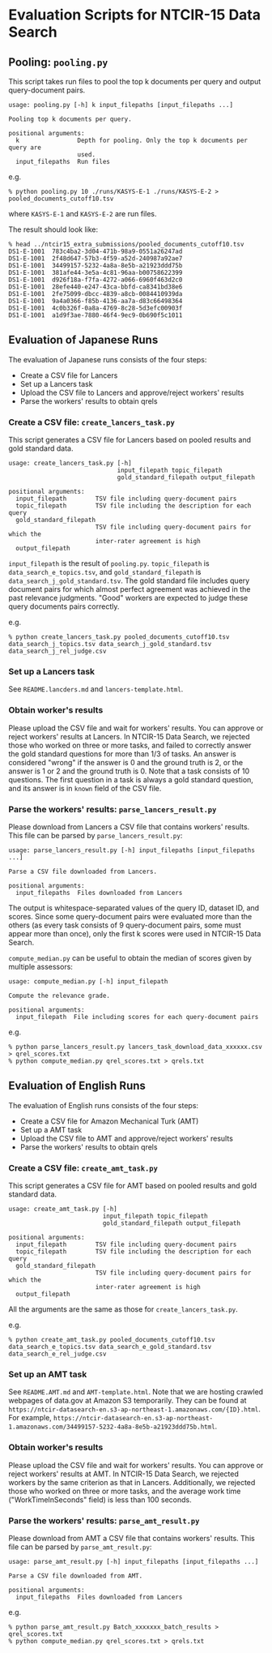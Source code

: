 Evaluation Scripts for NTCIR-15 Data Search
===========================================


Pooling: `pooling.py`
-------

This script takes run files to pool the top k documents per query and output query-document pairs.

```
usage: pooling.py [-h] k input_filepaths [input_filepaths ...]

Pooling top k documents per query.

positional arguments:
  k                Depth for pooling. Only the top k documents per query are
                   used.
  input_filepaths  Run files
```

e.g. 
```
% python pooling.py 10 ./runs/KASYS-E-1 ./runs/KASYS-E-2 > pooled_documents_cutoff10.tsv
```
where `KASYS-E-1` and `KASYS-E-2` are run files.

The result should look like:
```
% head ../ntcir15_extra_submissions/pooled_documents_cutoff10.tsv
DS1-E-1001	783c4ba2-3d04-471b-98a9-0551a26247ad
DS1-E-1001	2f48d647-57b3-4f59-a52d-240987a92ae7
DS1-E-1001	34499157-5232-4a8a-8e5b-a21923ddd75b
DS1-E-1001	381afe44-3e5a-4c81-96aa-b00758622399
DS1-E-1001	d926f18a-f7fa-4272-a066-6960f463d2c0
DS1-E-1001	28efe440-e247-43ca-bbfd-ca8341bd38e6
DS1-E-1001	2fe75099-dbcc-4839-a8cb-0084410939da
DS1-E-1001	9a4a0366-f85b-4136-aa7a-d83c66498364
DS1-E-1001	4c0b326f-0a8a-4769-8c28-5d3efc00903f
DS1-E-1001	a1d9f3ae-7880-46f4-9ec9-0b690f5c1011
```



Evaluation of Japanese Runs
-------

The evaluation of Japanese runs consists of the four steps:
- Create a CSV file for Lancers
- Set up a Lancers task
- Upload the CSV file to Lancers and approve/reject workers' results
- Parse the workers' results to obtain qrels


### Create a CSV file: `create_lancers_task.py`

This script generates a CSV file for Lancers based on pooled results and gold standard data.

```
usage: create_lancers_task.py [-h]
                              input_filepath topic_filepath
                              gold_standard_filepath output_filepath

positional arguments:
  input_filepath        TSV file including query-document pairs
  topic_filepath        TSV file including the description for each query
  gold_standard_filepath
                        TSV file including query-document pairs for which the
                        inter-rater agreement is high
  output_filepath
```

`input_filepath` is the result of `pooling.py`. `topic_filepath` is `data_search_e_topics.tsv`,
and `gold_standard_filepath` is `data_search_j_gold_standard.tsv`.
The gold standard file includes query document pairs for which almost perfect agreement was achieved in the past relevance judgments. "Good" workers are expected to judge these query documents pairs correctly.

e.g.
```
% python create_lancers_task.py pooled_documents_cutoff10.tsv data_search_j_topics.tsv data_search_j_gold_standard.tsv data_search_j_rel_judge.csv
```

### Set up a Lancers task

See `README.lancders.md` and `lancers-template.html`.


### Obtain worker's results

Please upload the CSV file and wait for workers' results.
You can approve or reject workers' results at Lancers.
In NTCIR-15 Data Search, we rejected those who worked on three or more tasks,
and failed to correctly answer the gold standard questions for more than 1/3 of tasks.
An answer is considered "wrong" if the answer is 0 and the ground truth is 2,
or the answer is 1 or 2 and the ground truth is 0.
Note that a task consists of 10 questions.
The first question in a task is always a gold standard question,
and its answer is in `known` field of the CSV file.


### Parse the workers' results: `parse_lancers_result.py`

Please download from Lancers a CSV file that contains workers' results.
This file can be parsed by `parse_lancers_result.py`:

```
usage: parse_lancers_result.py [-h] input_filepaths [input_filepaths ...]

Parse a CSV file downloaded from Lancers.

positional arguments:
  input_filepaths  Files downloaded from Lancers
```

The output is whitespace-separated values of the query ID, dataset ID, and scores.
Since some query-document pairs were evaluated more than the others (as every task consists of 9 query-document pairs, some must appear more than once), only the first k scores were used in NTCIR-15 Data Search.

`compute_median.py` can be useful to obtain the median of scores given by multiple assessors:

```
usage: compute_median.py [-h] input_filepath

Compute the relevance grade.

positional arguments:
  input_filepath  File including scores for each query-document pairs
```


e.g.
```
% python parse_lancers_result.py lancers_task_download_data_xxxxxx.csv > qrel_scores.txt
% python compute_median.py qrel_scores.txt > qrels.txt
```


Evaluation of English Runs
-------

The evaluation of English runs consists of the four steps:
- Create a CSV file for Amazon Mechanical Turk (AMT)
- Set up a AMT task
- Upload the CSV file to AMT and approve/reject workers' results
- Parse the workers' results to obtain qrels


### Create a CSV file: `create_amt_task.py`

This script generates a CSV file for AMT based on pooled results and gold standard data.

```
usage: create_amt_task.py [-h]
                          input_filepath topic_filepath
                          gold_standard_filepath output_filepath

positional arguments:
  input_filepath        TSV file including query-document pairs
  topic_filepath        TSV file including the description for each query
  gold_standard_filepath
                        TSV file including query-document pairs for which the
                        inter-rater agreement is high
  output_filepath
```

All the arguments are the same as those for `create_lancers_task.py`.


e.g.
```
% python create_amt_task.py pooled_documents_cutoff10.tsv data_search_e_topics.tsv data_search_e_gold_standard.tsv data_search_e_rel_judge.csv
```

### Set up an AMT task

See `README.AMT.md` and `AMT-template.html`.
Note that we are hosting crawled webpages of data.gov at Amazon S3 temporarily.
They can be found at `https://ntcir-datasearch-en.s3-ap-northeast-1.amazonaws.com/{ID}.html`.
For example, `https://ntcir-datasearch-en.s3-ap-northeast-1.amazonaws.com/34499157-5232-4a8a-8e5b-a21923ddd75b.html`.

### Obtain worker's results

Please upload the CSV file and wait for workers' results.
You can approve or reject workers' results at AMT.
In NTCIR-15 Data Search, we rejected workers by the same criterion as that in Lancers.
Additionally, we rejected those who worked on three or more tasks,
and the average work time ("WorkTimeInSeconds" field) is less than 100 seconds.

### Parse the workers' results: `parse_amt_result.py`

Please download from AMT a CSV file that contains workers' results.
This file can be parsed by `parse_amt_result.py`:

```
usage: parse_amt_result.py [-h] input_filepaths [input_filepaths ...]

Parse a CSV file downloaded from AMT.

positional arguments:
  input_filepaths  Files downloaded from Lancers
```

e.g.
```
% python parse_amt_result.py Batch_xxxxxxx_batch_results > qrel_scores.txt
% python compute_median.py qrel_scores.txt > qrels.txt
```